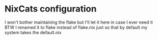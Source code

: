 # NixCats configuration

I won't bother maintaining the flake but I'll let it here in case I ever need it
BTW I renamed it to flake instead of flake.nix just so that by default my system takes the default.nix
